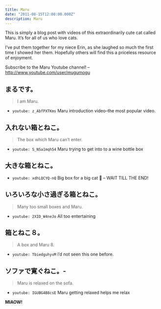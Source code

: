 ```yaml
---
title: Maru
date: "2011-08-15T12:00:00.000Z"
description: Maru
---
```


This is simply a blog post with videos of this extraordinarily cute cat called Maru. It’s for all of us who love cats.

I’ve put them together for my niece Erin, as she laughed so much the first time I showed her them. Hopefully others will find this a priceless resource of enjoyment.

Subscribe to the Maru Youtube channel! – http://www.youtube.com/user/mugumogu

## まるです。
> I am Maru.

- `youtube: z_AbfPXTKms`
Maru introduction video–the most popular video.

## 入れない箱とねこ。
> The box which Maru can’t enter.

- `youtube: S_NSa1mqh54`
Maru trying to get into to a wine bottle box

## 大きな箱とねこ。
- `youtube: xdhLQCYQ-nQ`
Big box for a big cat 🙂 – WAIT TILL THE END!

## いろいろな小さ過ぎる箱とねこ。
> Many too small boxes and Maru.

- `youtube: 2XID_W4neJo`
All too entertaining

## 箱とねこ８。
> A box and Maru 8.

- `youtube: TbiedguhyvM`
I’d not seen this one before.

## ソファで寛ぐねこ。-
> Maru is relaxed on the sofa.

- `youtube: IGUBG4B8csE`
Maru getting relaxed helps me relax

**MIAOW!**
